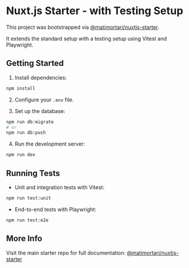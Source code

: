 # Nuxt.js Starter - with Testing Setup

This project was bootstrapped via [@matimortari/nuxtjs-starter](https://www.npmjs.com/package/@matimortari/nuxtjs-starter).

It extends the standard setup with a testing setup using Vitest and Playwright.

## Getting Started

1. Install dependencies:

```bash
npm install
```

2. Configure your `.env` file.

3. Set up the database:

```bash
npm run db:migrate
# or
npm run db:push
```

4. Run the development server:

```bash
npm run dev
```

## Running Tests

- Unit and integration tests with Vitest:

```bash
npm run test:unit
```

- End-to-end tests with Playwright:

```bash
npm run test:e2e
```

## More Info

Visit the main starter repo for full documentation:
[@matimortari/nuxtjs-starter](https://github.com/matimortari/nuxtjs-starter)

